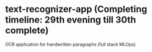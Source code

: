 # text-recognizer-app (Completing timeline: 29th evening till 30th complete)

OCR application for handwritten paragraphs (full stack MLOps)
